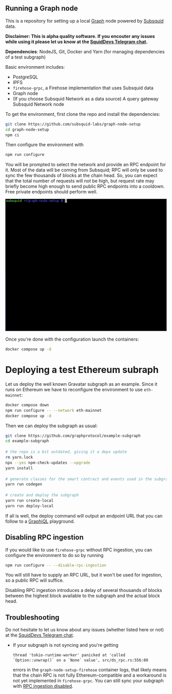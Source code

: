 ## Running a Graph node

This is a repository for setting up a local [Graph](https://thegraph.com) node powered by [Subsquid](https://subsquid.io) data.

**Disclaimer: This is alpha quality software. If you encouter any issues while using it please let us know at the [SquidDevs Telegram chat](https://t.me/HydraDevs).**

**Dependencies**: NodeJS, Git, Docker and Yarn (for managing dependencies of a test subgraph)

Basic environment includes:

 * PostgreSQL
 * IPFS
 * `firehose-grpc`, a Firehose implementation that uses Subsquid data
 * Graph node
 * (If you choose Subsquid Network as a data source) A query gateway Subsquid Network node

To get the environment, first clone the repo and install the dependencies:
```bash
git clone https://github.com/subsquid-labs/graph-node-setup
cd graph-node-setup
npm ci
```
Then configure the environment with
```bash
npm run configure
```
You will be prompted to select the network and provide an RPC endpoint for it. Most of the data will be coming from Subsquid; RPC will only be used to sync the few thousands of blocks at the chain head. So, you can expect that the total number of requests will not be high, but request rate may briefly become high enough to send public RPC endpoints into a cooldown. Free private endpoints should perform well.

![Environment configuration](/configuration.gif)

Once you're done with the configuration launch the containers:
```bash
docker compose up -d
```

# Deploying a test Ethereum subraph

Let us deploy the well known Gravatar subgraph as an example. Since it runs on Ethereum we have to reconfigure the environment to use `eth-mainnet`:
```bash
docker compose down
npm run configure -- --network eth-mainnet
docker compose up -d
```
Then we can deploy the subgraph as usual:
```bash
git clone https://github.com/graphprotocol/example-subgraph
cd example-subgraph

# the repo is a bit outdated, giving it a deps update
rm yarn.lock
npx --yes npm-check-updates --upgrade
yarn install

# generate classes for the smart contract and events used in the subgraph
yarn run codegen

# create and deploy the subgraph
yarn run create-local
yarn run deploy-local

```
If all is well, the deploy command will output an endpoint URL that you can follow to a [GraphiQL](https://www.npmjs.com/package/graphiql) playground.

## Disabling RPC ingestion

If you would like to use `firehose-grpc` without RPC ingestion, you can configure the environment to do so by running
```bash
npm run configure -- --disable-rpc-ingestion
```
You will still have to supply an RPC URL, but it won't be used for ingestion, so a public RPC will suffice.

Disabling RPC ingestion introduces a delay of several thousands of blocks between the highest block available to the subgraph and the actual block head.

## Troubleshooting

Do not hesitate to let us know about any issues (whether listed here or not) at the [SquidDevs Telegram chat](https://t.me/HydraDevs).

* If your subgraph is not syncing and you're getting
  ```
  thread 'tokio-runtime-worker' panicked at 'called `Option::unwrap()` on a `None` value', src/ds_rpc.rs:556:80
  ```
  errors in the `graph-node-setup-firehose` container logs, that likely means that the chain RPC is not fully Ethereum-compatible and a workaround is not yet implemented in `firehose-grpc`. You can still sync your subgraph with [RPC ingestion disabled](#disabling-rpc-ingestion).
